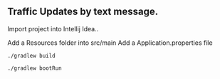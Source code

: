 Traffic Updates by text message.
--------------


Import project into Intellij Idea..

Add a Resources folder into src/main
Add a Application.properties file

    ./gradlew build

    ./gradlew bootRun